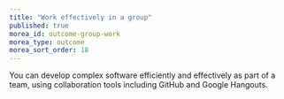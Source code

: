 ```yaml
---
title: "Work effectively in a group"
published: true
morea_id: outcome-group-work
morea_type: outcome
morea_sort_order: 18
---
```


You can develop complex software efficiently and effectively as part of a team, using collaboration
tools including GitHub and Google Hangouts. 